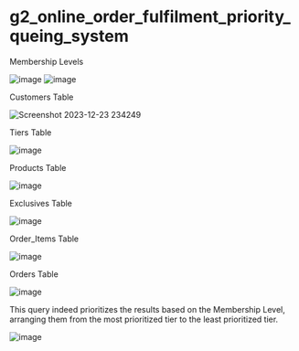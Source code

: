 # g2_online_order_fulfilment_priority_queing_system


Membership Levels

![image](https://github.com/mr-CJ-ams/g2_online_order_fulfilment_priority_queing_system/assets/110215820/b609aa63-2e02-4564-917e-de19be30fe16)
![image](https://github.com/mr-CJ-ams/g2_online_order_fulfilment_priority_queing_system/assets/110215820/3bb13e22-09eb-4990-ba20-78977f613bb4)


Customers Table

![Screenshot 2023-12-23 234249](https://github.com/mr-CJ-ams/g2_online_order_fulfilment_priority_queing_system/assets/110215820/4aaff683-7c1b-4699-8488-7e2a3ee5e39d)

Tiers Table

![image](https://github.com/mr-CJ-ams/g2_online_order_fulfilment_priority_queing_system/assets/110215820/af83f1db-e34d-4859-9c1d-83b8eb397a43)


Products Table

![image](https://github.com/mr-CJ-ams/g2_online_order_fulfilment_priority_queing_system/assets/110215820/246f2ed5-20d3-4852-ace6-9b09cda0b188)

Exclusives Table

![image](https://github.com/mr-CJ-ams/g2_online_order_fulfilment_priority_queing_system/assets/110215820/dce00d9c-d380-45d6-b9ac-cfbb900447df)

Order_Items Table

![image](https://github.com/mr-CJ-ams/g2_online_order_fulfilment_priority_queing_system/assets/110215820/aa146533-1e52-4ec6-9d83-5b08196b8924)


Orders Table

![image](https://github.com/mr-CJ-ams/g2_online_order_fulfilment_priority_queing_system/assets/110215820/26365d7b-b6f0-41f3-8803-b3b7b18b8511)

This query indeed prioritizes the results based on the Membership Level, arranging them from the most prioritized tier to the least prioritized tier.

![image](https://github.com/mr-CJ-ams/g2_online_order_fulfilment_priority_queing_system/assets/110215820/74bf2301-6d32-4e60-86f7-a3f9e76fb610)


